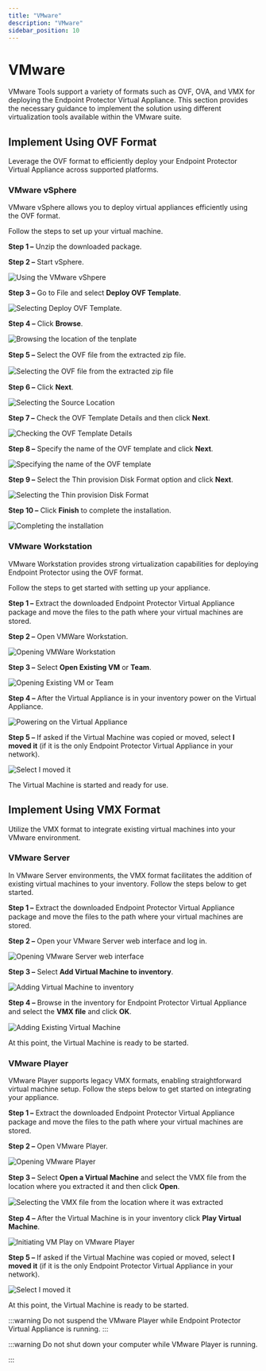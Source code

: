 ```yaml
---
title: "VMware"
description: "VMware"
sidebar_position: 10
---
```


# VMware

VMware Tools support a variety of formats such as OVF, OVA, and VMX for deploying the Endpoint
Protector Virtual Appliance. This section provides the necessary guidance to implement the solution
using different virtualization tools available within the VMware suite.

## Implement Using OVF Format

Leverage the OVF format to efficiently deploy your Endpoint Protector Virtual Appliance across
supported platforms.

### VMware vSphere

VMware vSphere allows you to deploy virtual appliances efficiently using the OVF format.

Follow the steps to set up your virtual machine.

**Step 1 –** Unzip the downloaded package.

**Step 2 –** Start vSphere.

![Using the VMware vShpere](/images/endpointprotector/2509/install/startvsphere.webp)

**Step 3 –** Go to File and select **Deploy OVF Template**.

![Selecting Deploy OVF Template.](/images/endpointprotector/2509/install/ovftemplate.webp)

**Step 4 –** Click **Browse**.

![Browsing the location of the tenplate](/images/endpointprotector/2509/install/sourcelocation.webp)

**Step 5 –** Select the OVF ﬁle from the extracted zip ﬁle.

![Selecting the OVF ﬁle from the extracted zip ﬁle](/images/endpointprotector/2509/install/selectovffile.webp)

**Step 6 –** Click **Next**.

![Selecting the Source Location](/images/endpointprotector/2509/install/ofvsourceselect.webp)

**Step 7 –** Check the OVF Template Details and then click **Next**.

![Checking the OVF Template Details ](/images/endpointprotector/2509/install/ovftemplatedetails.webp)

**Step 8 –** Specify the name of the OVF template and click **Next**.

![Specifying the name of the OVF template ](/images/endpointprotector/2509/install/templatenaming.webp)

**Step 9 –** Select the Thin provision Disk Format option and click **Next**.

![Selecting the Thin provision Disk Format](/images/endpointprotector/2509/install/diskformat.webp)

**Step 10 –** Click **Finish** to complete the installation.

![Completing the installation](/images/endpointprotector/2509/install/installationcomplete.webp)

### VMware Workstation

VMware Workstation provides strong virtualization capabilities for deploying Endpoint Protector
using the OVF format.

Follow the steps to get started with setting up your appliance.

**Step 1 –** Extract the downloaded Endpoint Protector Virtual Appliance package and move the ﬁles
to the path where your virtual machines are stored.

**Step 2 –** Open VMWare Workstation.

![Opening VMWare Workstation](/images/endpointprotector/2509/install/vmwareworkstation.webp)

**Step 3 –** Select **Open Existing VM** or **Team**.

![ Opening Existing VM or Team](/images/endpointprotector/2509/install/vmorteam.webp)

**Step 4 –** After the Virtual Appliance is in your inventory power on the Virtual Appliance.

![ Powering on the Virtual Appliance](/images/endpointprotector/2509/install/poweron.webp)

**Step 5 –** If asked if the Virtual Machine was copied or moved, select **I moved it** (if it is
the only Endpoint Protector Virtual Appliance in your network).

![Select I moved it](/images/endpointprotector/2509/install/vmwaremoved.webp)

The Virtual Machine is started and ready for use.

## Implement Using VMX Format

Utilize the VMX format to integrate existing virtual machines into your VMware environment.

### VMware Server

In VMware Server environments, the VMX format facilitates the addition of existing virtual machines
to your inventory. Follow the steps below to get started.

**Step 1 –** Extract the downloaded Endpoint Protector Virtual Appliance package and move the ﬁles
to the path where your virtual machines are stored.

**Step 2 –** Open your VMware Server web interface and log in.

![Opening VMware Server web interface](/images/endpointprotector/2509/install/vmwareserver.webp)

**Step 3 –** Select **Add Virtual Machine to inventory**.

![Adding Virtual Machine to inventory](/images/endpointprotector/2509/install/vmwaretoinventory.webp)

**Step 4 –** Browse in the inventory for Endpoint Protector Virtual Appliance and select the **VMX
ﬁle** and click **OK**.

![Adding Existing Virtual Machine](/images/endpointprotector/2509/install/addexistingvm.webp)

At this point, the Virtual Machine is ready to be started.

### VMware Player

VMware Player supports legacy VMX formats, enabling straightforward virtual machine setup. Follow
the steps below to get started on integrating your appliance.

**Step 1 –** Extract the downloaded Endpoint Protector Virtual Appliance package and move the ﬁles
to the path where your virtual machines are stored.

**Step 2 –** Open VMware Player.

![Opening VMware Player](/images/endpointprotector/2509/install/vmwareplayer.webp)

**Step 3 –** Select **Open a Virtual Machine** and select the VMX ﬁle from the location where you
extracted it and then click **Open**.

![Selecting the VMX ﬁle from the location where it was extracted](/images/endpointprotector/2509/install/vmwareopenvm.webp)

**Step 4 –** After the Virtual Machine is in your inventory click **Play Virtual Machine**.

![Initiating VM Play on VMware Player](/images/endpointprotector/2509/install/vmwareplaymachine.webp)

**Step 5 –** If asked if the Virtual Machine was copied or moved, select **I moved it** (if it is
the only Endpoint Protector Virtual Appliance in your network).

![Select I moved it](/images/endpointprotector/2509/install/vmwaremoved.webp)

At this point, the Virtual Machine is ready to be started.

:::warning
Do not suspend the VMware Player while Endpoint Protector Virtual Appliance is running.
:::


:::warning
Do not shut down your computer while VMware Player is running.

:::
